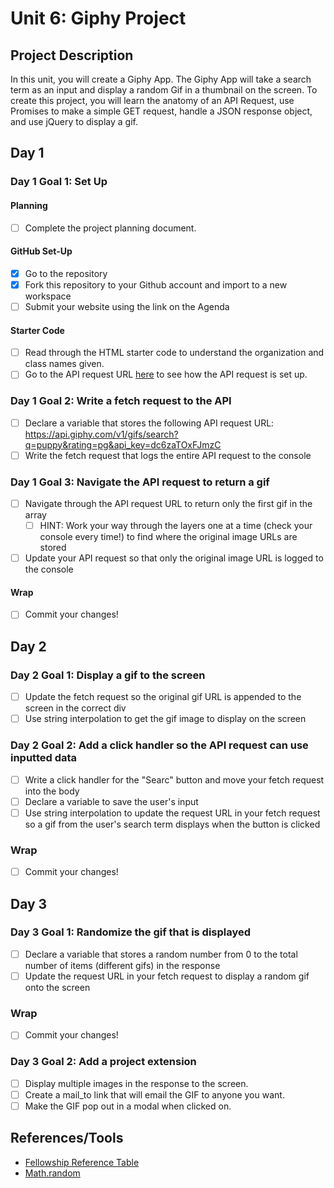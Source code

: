 # Unit 6: Giphy Project

## Project Description

In this unit, you will create a Giphy App. The Giphy App will take a search term as an input and display a random Gif in a thumbnail on the screen. To create this project, you will learn the anatomy of an API Request, use Promises to make a simple GET request, handle a JSON response object, and use jQuery to display a gif.

## Day 1

### Day 1 Goal 1: Set Up

#### Planning

- [ ] Complete the project planning document.

#### GitHub Set-Up

- [x] Go to the repository
- [x] Fork this repository to your Github account and import to a new workspace
- [ ] Submit your website using the link on the Agenda

#### Starter Code

- [ ] Read through the HTML starter code to understand the organization and class names given.
- [ ] Go to the API request URL [here](https://api.giphy.com/v1/gifs/search?q=puppy&rating=pg&api_key=dc6zaTOxFJmzC) to see how the API request is set up.

### Day 1 Goal 2: Write a fetch request to the API

- [ ] Declare a variable that stores the following API request URL: https://api.giphy.com/v1/gifs/search?q=puppy&rating=pg&api_key=dc6zaTOxFJmzC
- [ ] Write the fetch request that logs the entire API request to the console

### Day 1 Goal 3: Navigate the API request to return a gif

- [ ] Navigate through the API request URL to return only the first gif in the array
  - [ ] HINT: Work your way through the layers one at a time (check your console every time!) to find where the original image URLs are stored
- [ ] Update your API request so that only the original image URL is logged to the console

#### Wrap

- [ ] Commit your changes!

## Day 2

### Day 2 Goal 1: Display a gif to the screen

- [ ] Update the fetch request so the original gif URL is appended to the screen in the correct div
- [ ] Use string interpolation to get the gif image to display on the screen

### Day 2 Goal 2: Add a click handler so the API request can use inputted data

- [ ] Write a click handler for the "Searc" button and move your fetch request into the body
- [ ] Declare a variable to save the user's input
- [ ] Use string interpolation to update the request URL in your fetch request so a gif from the user's search term displays when the button is clicked

### Wrap

- [ ] Commit your changes!

## Day 3

### Day 3 Goal 1: Randomize the gif that is displayed

- [ ] Declare a variable that stores a random number from 0 to the total number of items (different gifs) in the response
- [ ] Update the request URL in your fetch request to display a random gif onto the screen

### Wrap

- [ ] Commit your changes!

### Day 3 Goal 2: Add a project extension

- [ ] Display multiple images in the response to the screen.
- [ ] Create a mail_to link that will email the GIF to anyone you want.
- [ ] Make the GIF pop out in a modal when clicked on.

## References/Tools

- [Fellowship Reference Table](https://docs.google.com/document/d/1qrY2OC-6S04oOXZlYmXja7lmKBmdApR-HXJkhfd67e8/edit)
- [Math.random](https://developer.mozilla.org/en-US/docs/Web/JavaScript/Reference/Global_Objects/Math/random)

